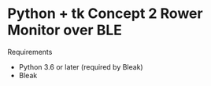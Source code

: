 # Python + tk Concept 2 Rower Monitor over BLE

Requirements
* Python 3.6 or later (required by Bleak)
* Bleak
